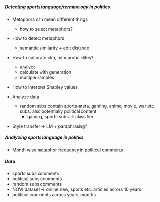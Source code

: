 ##### Detecting sports language/terminology in politics

- Metaphors can mean different things
    - how to select metaphors?

- How to detect metaphors
    - semantic similarity + edit distance

- How to calculate clm, mlm probabilites?
    - analyze
    - calculate with generation
    - multiple samples

- How to interpret Shapley values

- Analyze data 
    - random subs contain sports-meta, gaming, anime, movie, war etc. subs. also potentially political content
        - gaming, sports subs -> classifier

- Style transfer -> LM + paraphrasing?


##### Analyzing sports language in politics

- Month wise metaphor frequency in political comments


##### Data

- sports subs comments
- political subs comments
- random subs comments
- NOW dataset -> online new, sports etc. articles across 10 years
- political comments across years, months